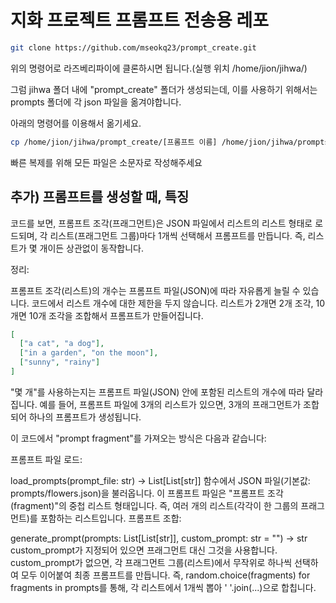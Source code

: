 # 지화 프로젝트 프롬프트 전송용 레포

```bash
git clone https://github.com/mseokq23/prompt_create.git
```

위의 명령어로 라즈베리파이에 클론하시면 됩니다.(실행 위치 /home/jion/jihwa/)

그럼 jihwa 폴더 내에 "prompt_create" 폴더가 생성되는데, 이를 사용하기 위해서는 prompts 폴더에 각 json 파일을 옮겨야합니다.

아래의 명령어를 이용해서 옮기세요.

```bash
cp /home/jion/jihwa/prompt_create/[프롬프트 이름] /home/jion/jihwa/prompts/[프롬프트 이름]
```

빠른 복제를 위해 모든 파일은 소문자로 작성해주세요

## 추가) 프롬프트를 생성할 때, 특징

코드를 보면, 프롬프트 조각(프래그먼트)은 JSON 파일에서 리스트의 리스트 형태로 로드되며,
각 리스트(프래그먼트 그룹)마다 1개씩 선택해서 프롬프트를 만듭니다.
즉, 리스트가 몇 개이든 상관없이 동작합니다.

정리:

프롬프트 조각(리스트)의 개수는 프롬프트 파일(JSON)에 따라 자유롭게 늘릴 수 있습니다.
코드에서 리스트 개수에 대한 제한을 두지 않습니다.
리스트가 2개면 2개 조각, 10개면 10개 조각을 조합해서 프롬프트가 만들어집니다.

```json
[
  ["a cat", "a dog"],
  ["in a garden", "on the moon"],
  ["sunny", "rainy"]
]
```

"몇 개"를 사용하는지는 프롬프트 파일(JSON) 안에 포함된 리스트의 개수에 따라 달라집니다. 예를 들어, 프롬프트 파일에 3개의 리스트가 있으면, 3개의 프래그먼트가 조합되어 하나의 프롬프트가 생성됩니다.


이 코드에서 "prompt fragment"를 가져오는 방식은 다음과 같습니다:

프롬프트 파일 로드:

load_prompts(prompt_file: str) -> List[List[str]] 함수에서 JSON 파일(기본값: prompts/flowers.json)을 불러옵니다.
이 프롬프트 파일은 "프롬프트 조각(fragment)"의 중첩 리스트 형태입니다. 즉, 여러 개의 리스트(각각이 한 그룹의 프래그먼트)를 포함하는 리스트입니다.
프롬프트 조합:

generate_prompt(prompts: List[List[str]], custom_prompt: str = "") -> str
custom_prompt가 지정되어 있으면 프래그먼트 대신 그것을 사용합니다.
custom_prompt가 없으면, 각 프래그먼트 그룹(리스트)에서 무작위로 하나씩 선택하여 모두 이어붙여 최종 프롬프트를 만듭니다.
즉, random.choice(fragments) for fragments in prompts를 통해, 각 리스트에서 1개씩 뽑아 ' '.join(...)으로 합칩니다.
